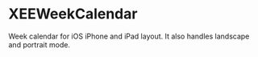 XEEWeekCalendar
===============

Week calendar for iOS iPhone and iPad layout. It also handles landscape and portrait mode.
